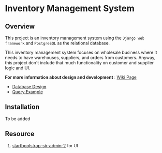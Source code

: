 # Inventory Management System

## Overview
This project is an inventory management system using the `Django web framework` and `PostgreSQL` as the relational database. 

This inventory management system focuses on wholesale business where it needs to have warehouses, suppliers, and orders from customers. Anyway, this project don't include that much functionality
on customer and supplier logic and UI.


**For more information about design and development** : [Wiki Page](https://github.com/Sosokker/Inventory-Management-System/wiki) 
- [Database Design](https://github.com/Sosokker/Inventory-Management-System/wiki/Database-Design)
- [Query Example](https://github.com/Sosokker/Inventory-Management-System/wiki/Query-Example)

## Installation

To be added

## Resource

1. [startbootstrap-sb-admin-2](https://github.com/startbootstrap/startbootstrap-sb-admin-2) for UI
